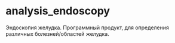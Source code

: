 # analysis_endoscopy
Эндоскопия желудка. Программный продукт, для определения различных болезней/областей желудка.
